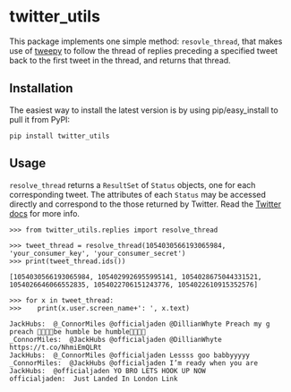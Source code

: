 twitter_utils
=============

This package implements one simple method: `resovle_thread`, that makes use of
[tweepy](https://github.com/tweepy/tweepy) to follow the thread of replies preceding a specified tweet
 back to the first tweet in the thread, and returns that thread.

Installation
------------
The easiest way to install the latest version
is by using pip/easy_install to pull it from PyPI:

    pip install twitter_utils

Usage
-----

`resolve_thread` returns a `ResultSet` of `Status` objects, one for each
corresponding tweet. The attributes of each `Status` may be accessed directly
and correspond to the those returned by Twitter. Read the
[Twitter docs](https://developer.twitter.com/en/docs/tweets/data-dictionary/overview/tweet-object.html) for more info.

```
>>> from twitter_utils.replies import resolve_thread

>>> tweet_thread = resolve_thread(1054030566193065984, 'your_consumer_key', 'your_consumer_secret')
>>> print(tweet_thread.ids())

[1054030566193065984, 1054029926955995141, 1054028675044331521, 1054026646066552835, 1054022706151243776, 1054022610915352576]

>>> for x in tweet_thread:
>>>    print(x.user.screen_name+': ', x.text)

JackHubs:  @_ConnorMiles @officialjaden @DillianWhyte Preach my g preach 🙌🏻🙏🏻be humble be humble🙏🏻🙏🏻
_ConnorMiles:  @JackHubs @officialjaden @DillianWhyte https://t.co/NhmiEmQLRt
JackHubs:  @_ConnorMiles @officialjaden Lessss goo babbyyyyy
_ConnorMiles:  @JackHubs @officialjaden I’m ready when you are
JackHubs:  @officialjaden YO BRO LETS HOOK UP NOW
officialjaden:  Just Landed In London Link
```
